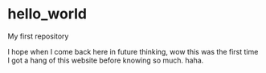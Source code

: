 # hello_world
My first repository

I hope when I come back here in future thinking, wow this was the first time I got a hang of this website before knowing so much.
haha.
